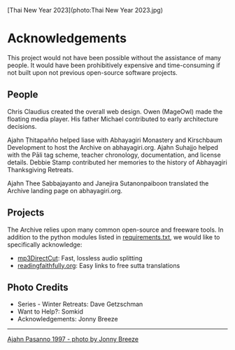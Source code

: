 [Thai New Year 2023](photo:Thai New Year 2023.jpg)
# Acknowledgements

This project would not have been possible without the assistance of many people. It would have been prohibitively expensive and time-consuming if not built upon not previous open-source software projects.

## People
Chris Claudius created the overall web design. Owen (MageOwl) made the floating media player. His father Michael contributed to early architecture decisions.

Ajahn Ṭhitapañño helped liase with Abhayagiri Monastery and Kirschbaum Development to host the Archive on abhayagiri.org. Ajahn Suhajjo helped with the Pāli tag scheme, teacher chronology, documentation, and license details. Debbie Stamp contributed her memories to the history of Abhayagiri Thanksgiving Retreats.

Ajahn Thee Sabbajayanto and Janejira Sutanonpaiboon translated the Archive landing page on abhayagiri.org.

## Projects
The Archive relies upon many common open-source and freeware tools. In addition to the python modules listed in [requirements.txt](https://github.com/Kaccana-Bhikkhu/qs-archive/blob/main/requirements.txt), we would like to specifically acknowledge:

- [mp3DirectCut](https://mpesch3.de/): Fast, lossless audio splitting
- [readingfaithfully.org](https://sutta.readingfaithfully.org/): Easy links to free sutta translations

## Photo Credits

- Series - Winter Retreats: Dave Getzschman
- Want to Help?: Somkid
- Acknowledgements: Jonny Breeze

-----

[Ajahn Pasanno 1997 - photo by Jonny Breeze](photo:AjahnPasanno1997byJonnyBreeze.jpg#small)